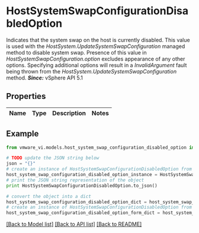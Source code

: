 # HostSystemSwapConfigurationDisabledOption

Indicates that the system swap on the host is currently disabled.  This value is used with the *HostSystem.UpdateSystemSwapConfiguration* managed method to disable system swap. Presence of this value in *HostSystemSwapConfiguration.option* excludes appearance of any other options. Specifying additional options will result in a *InvalidArgument* fault being thrown from the *HostSystem.UpdateSystemSwapConfiguration* method.  ***Since:*** vSphere API 5.1 

## Properties
Name | Type | Description | Notes
------------ | ------------- | ------------- | -------------

## Example

```python
from vmware_vi.models.host_system_swap_configuration_disabled_option import HostSystemSwapConfigurationDisabledOption

# TODO update the JSON string below
json = "{}"
# create an instance of HostSystemSwapConfigurationDisabledOption from a JSON string
host_system_swap_configuration_disabled_option_instance = HostSystemSwapConfigurationDisabledOption.from_json(json)
# print the JSON string representation of the object
print HostSystemSwapConfigurationDisabledOption.to_json()

# convert the object into a dict
host_system_swap_configuration_disabled_option_dict = host_system_swap_configuration_disabled_option_instance.to_dict()
# create an instance of HostSystemSwapConfigurationDisabledOption from a dict
host_system_swap_configuration_disabled_option_form_dict = host_system_swap_configuration_disabled_option.from_dict(host_system_swap_configuration_disabled_option_dict)
```
[[Back to Model list]](../README.md#documentation-for-models) [[Back to API list]](../README.md#documentation-for-api-endpoints) [[Back to README]](../README.md)


